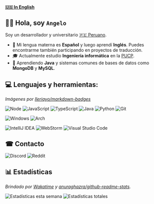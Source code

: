 #### [🇺🇸 In English](README.md)

## 👋🏽 Hola, soy `Angelo`

Soy un desarrollador y universitario [🇵🇪 Peruano](https://peru.info/en-us/).

- 💬 Mi lengua materna es **Español** y luego aprendí **Inglés**. Puedes encontrarme también participando en proyectos de traducción.
- 🎓 Actualmente estudio **Ingeniería informática** en la [PUCP](https://www.pucp.edu.pe/).
- 🍎 Aprendiendo **Java** y sistemas comunes de bases de datos como **MongoDB** y **MySQL**.

## 💻 Lenguajes y herramientas:

*Imágenes por [Ileriayo/markdown-badges](https://github.com/Ileriayo/markdown-badges)*


![Node](https://img.shields.io/badge/node.js-6DA55F?style=for-the-badge&logo=node.js&logoColor=white)
![JavaScript](https://img.shields.io/badge/javascript-%23323330.svg?style=for-the-badge&logo=javascript&logoColor=%23F7DF1E)
![TypeScript](https://img.shields.io/badge/typescript-%23007ACC.svg?style=for-the-badge&logo=typescript&logoColor=white)
![Java](https://img.shields.io/badge/java-%23ED8B00.svg?style=for-the-badge&logo=java&logoColor=white)
![Python](https://img.shields.io/badge/python-3670A0?style=for-the-badge&logo=python&logoColor=ffdd54)
![Git](https://img.shields.io/badge/git-%23F05033.svg?style=for-the-badge&logo=git&logoColor=white)

![Windows](https://img.shields.io/badge/Windows-0078D6?style=for-the-badge&logo=windows&logoColor=white)
![Arch](https://img.shields.io/badge/Arch%20Linux-1793D1?logo=arch-linux&logoColor=fff&style=for-the-badge)

![IntelliJ IDEA](https://img.shields.io/badge/IntelliJIDEA-000000.svg?style=for-the-badge&logo=intellij-idea&logoColor=white)
![WebStorm](https://img.shields.io/badge/webstorm-143?style=for-the-badge&logo=webstorm&logoColor=white&color=black)
![Visual Studio Code](https://img.shields.io/badge/Visual%20Studio%20Code-0078d7.svg?style=for-the-badge&logo=visual-studio-code&logoColor=white)

## ☎ Contacto

![Discord](https://img.shields.io/badge/Amgelo%231106-%235662f6.svg?style=for-the-badge&logo=discord&logoColor=white)
![Reddit](https://img.shields.io/badge/Amgelo563-FF4500?style=for-the-badge&logo=reddit&logoColor=white)

## 📊 Estadísticas

*Brindado por [Wakatime](https://wakatime.com/) y [anuraghazra/github-readme-stats](https://github.com/anuraghazra/github-readme-stats).*

![Estadísticas esta semana](https://github-readme-stats.vercel.app/api/wakatime?username=@84d4f8dc-edb7-4aaf-a6d3-39a0bf3fed51&theme=algolia&layout=compact&custom_title=🌌%20Esta%20semana) ![Estadísticas totales](https://github-readme-stats.vercel.app/api?username=Amgelo563&show_icons=true&theme=algolia&include_all_commits=true&custom_title=🌐%20Estadísticas%20totales)
